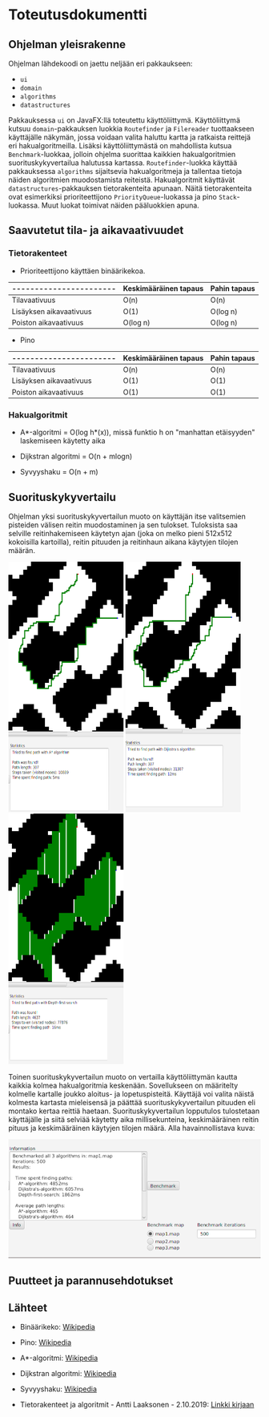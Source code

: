 # Toteutusdokumentti

## Ohjelman yleisrakenne

Ohjelman lähdekoodi on jaettu neljään eri pakkaukseen:

- `ui`
- `domain`
- `algorithms`
- `datastructures`

Pakkauksessa `ui` on JavaFX:llä toteutettu käyttöliittymä. Käyttöliittymä kutsuu `domain`-pakkauksen luokkia `Routefinder`
ja `Filereader` tuottaakseen käyttäjälle näkymän, jossa voidaan valita haluttu kartta ja ratkaista reittejä eri hakualgoritmeilla. Lisäksi käyttöliittymästä on mahdollista kutsua `Benchmark`-luokkaa, jolloin ohjelma suorittaa kaikkien 
hakualgoritmien suorituskykyvertailua halutussa kartassa.
`Routefinder`-luokka käyttää pakkauksessa `algorithms` sijaitsevia hakualgoritmeja ja tallentaa tietoja näiden algoritmien
muodostamista reiteistä. Hakualgoritmit käyttävät `datastructures`-pakkauksen tietorakenteita apunaan. Näitä tietorakenteita
ovat esimerkiksi prioriteettijono `PriorityQueue`-luokassa ja pino `Stack`-luokassa. Muut luokat toimivat näiden pääluokkien
apuna.

## Saavutetut tila- ja aikavaativuudet

### Tietorakenteet

* Prioriteettijono käyttäen binäärikekoa.

| ----------------------- |  Keskimääräinen tapaus | Pahin tapaus |
| ----------------------- | ---------------------  | ------------ |
| Tilavaativuus           | O(n)                   | O(n)         |
| Lisäyksen aikavaativuus | O(1)                   | O(log n)     |
| Poiston aikavaativuus   | O(log n)               | O(log n)     |

* Pino

| ----------------------- |  Keskimääräinen tapaus | Pahin tapaus |
| ----------------------- | ---------------------  | ------------ |
| Tilavaativuus           | O(n)                   | O(n)         |
| Lisäyksen aikavaativuus | O(1)                   | O(1)         |
| Poiston aikavaativuus   | O(1)                   | O(1)         |

### Hakualgoritmit

* A*-algoritmi = O(log h*(x)), missä funktio h on "manhattan etäisyyden" laskemiseen käytetty aika

* Dijkstran algoritmi = O(n + mlogn)

* Syvyyshaku = O(n + m)

## Suorituskykyvertailu

Ohjelman yksi suorituskykyvertailun muoto on käyttäjän itse valitsemien pisteiden välisen reitin muodostaminen ja sen tulokset.
Tuloksista saa selville reitinhakemiseen käytetyn ajan (joka on melko pieni 512x512 kokoisilla kartoilla), reitin pituuden ja reitinhaun aikana käytyjen tilojen määrän.

<img src="https://github.com/guotin/Reitinhakuvertailu/blob/master/dokumentaatio/kuvat/astar_esim.png" height=500 width=230> <img src="https://github.com/guotin/Reitinhakuvertailu/blob/master/dokumentaatio/kuvat/dijkstra_esim.png" height=500 width=230> <img src="https://github.com/guotin/Reitinhakuvertailu/blob/master/dokumentaatio/kuvat/dfs_esim.png" height=500 width=230>

Toinen suorituskykyvertailun muoto on vertailla käyttöliittymän kautta kaikkia kolmea hakualgoritmia keskenään.
Sovellukseen on määritelty kolmelle kartalle joukko aloitus- ja lopetuspisteitä. Käyttäjä voi valita näistä kolmesta kartasta
mieleisensä ja päättää suorituskykyvertailun pituuden eli montako kertaa reittiä haetaan. Suorituskykyvertailun lopputulos
tulostetaan käyttäjälle ja siitä selviää käytetty aika millisekunteina, keskimääräinen reitin pituus ja keskimääräinen käytyjen tilojen määrä. Alla havainnollistava kuva:

<img src="https://github.com/guotin/Reitinhakuvertailu/blob/master/dokumentaatio/kuvat/suorituskyky_esim.png"> 


## Puutteet ja parannusehdotukset



## Lähteet

- Binäärikeko: [Wikipedia](https://en.wikipedia.org/wiki/Binary_heap)

- Pino: [Wikipedia](https://en.wikipedia.org/wiki/Stack_(abstract_data_type))

- A*-algoritmi: [Wikipedia](https://en.wikipedia.org/wiki/A*_search_algorithm)

- Dijkstran algoritmi: [Wikipedia](https://en.wikipedia.org/wiki/Dijkstra%27s_algorithm)

- Syvyyshaku: [Wikipedia](https://en.wikipedia.org/wiki/Depth-first_search)

- Tietorakenteet ja algoritmit - Antti Laaksonen - 2.10.2019: [Linkki kirjaan](https://www.cs.helsinki.fi/u/ahslaaks/tirakirja/)
